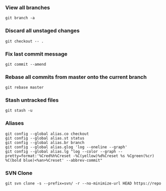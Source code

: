 ### View all branches ###
    git branch -a

### Discard all unstaged changes ###
    git checkout -- .

### Fix last commit message ###
    git commit --amend

### Rebase all commits from master onto the current branch ###
    git rebase master

### Stash untracked files ###
    git stash -u

### Aliases ###
    git config --global alias.co checkout
    git config --global alias.st status
    git config --global alias.br branch
    git config --global alias.qlog 'log --oneline --graph'
    git config --global alias.lg "log --color --graph --pretty=format:'%Cred%h%Creset -%C(yellow)%d%Creset %s %Cgreen(%cr) %C(bold blue)<%an>%Creset' --abbrev-commit"

### SVN Clone ###
    git svn clone -s --prefix=svn/ -r --no-minimize-url HEAD https://repo
